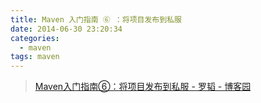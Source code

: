 ```yaml
---
title: Maven 入门指南 ⑥ ：将项目发布到私服
date: 2014-06-30 23:20:34
categories:
  - maven
tags: maven
---
```


> [Maven入门指南⑥：将项目发布到私服 - 罗韬 - 博客园](http://www.cnblogs.com/luotaoyeah/p/3817465.html)
